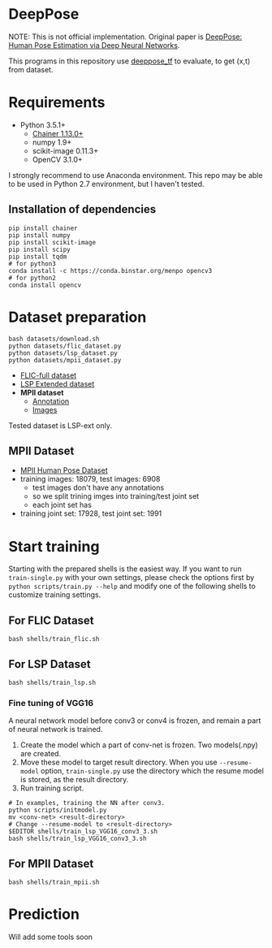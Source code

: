 # DeepPose

NOTE: This is not official implementation. Original paper is [DeepPose: Human Pose Estimation via Deep Neural Networks](http://arxiv.org/abs/1312.4659).

This programs in this repository use [deeppose_tf](https://github.com/asanakoy/deeppose_tf) to evaluate, to get (x,t) from dataset.

# Requirements

- Python 3.5.1+
  - [Chainer 1.13.0+](https://github.com/pfnet/chainer)
  - numpy 1.9+
  - scikit-image 0.11.3+
  - OpenCV 3.1.0+

I strongly recommend to use Anaconda environment. This repo may be able to be used in Python 2.7 environment, but I haven't tested.

## Installation of dependencies

```
pip install chainer
pip install numpy
pip install scikit-image
pip install scipy
pip install tqdm
# for python3
conda install -c https://conda.binstar.org/menpo opencv3
# for python2
conda install opencv
```

# Dataset preparation

```
bash datasets/download.sh
python datasets/flic_dataset.py
python datasets/lsp_dataset.py
python datasets/mpii_dataset.py
```

- [FLIC-full dataset](http://vision.grasp.upenn.edu/cgi-bin/index.php?n=VideoLearning.FLIC)
- [LSP Extended dataset](http://www.comp.leeds.ac.uk/mat4saj/lspet_dataset.zip)
- **MPII dataset**
    - [Annotation](http://datasets.d2.mpi-inf.mpg.de/leonid14cvpr/mpii_human_pose_v1_u12_1.tar.gz)
    - [Images](http://datasets.d2.mpi-inf.mpg.de/andriluka14cvpr/mpii_human_pose_v1.tar.gz)


Tested dataset is LSP-ext only.

## MPII Dataset

- [MPII Human Pose Dataset](http://human-pose.mpi-inf.mpg.de/#download)
- training images: 18079, test images: 6908
  - test images don't have any annotations
  - so we split trining imges into training/test joint set
  - each joint set has
- training joint set: 17928, test joint set: 1991

# Start training

Starting with the prepared shells is the easiest way. If you want to run `train-single.py` with your own settings,
please check the options first by `python scripts/train.py --help` and modify one of the following shells to customize training settings.


## For FLIC Dataset

```
bash shells/train_flic.sh
```

## For LSP Dataset

```
bash shells/train_lsp.sh
```

### Fine tuning of VGG16

A neural network model before conv3 or conv4 is frozen, and 
remain a part of neural network is trained.

1. Create the model which a part of conv-net is frozen. Two models(.npy) are created.
2. Move these model to target result directory.
  When you use `--resume-model` option, `train-single.py` use the directory which the resume model is stored, as the result directory.
3. Run training script.

```
# In examples, training the NN after conv3.
python scripts/initmodel.py
mv <conv-net> <result-directory>
# Change --resume-model to <result-directory>
$EDITOR shells/train_lsp_VGG16_conv3_3.sh
bash shells/train_lsp_VGG16_conv3_3.sh
```

## For MPII Dataset

```
bash shells/train_mpii.sh
```

# Prediction

Will add some tools soon

